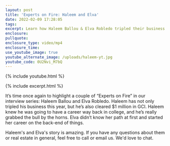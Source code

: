 ```yaml
---
layout: post
title: 'Experts on Fire: Haleem and Elva'
date: 2022-02-09 17:28:05
tags:
excerpt: Learn how Haleem Ballou & Elva Robledo tripled their business this year.
enclosure:
pullquote:
enclosure_type: video/mp4
enclosure_time:
use_youtube_image: true
youtube_alternate_image: /uploads/haleem-yt.jpg
youtube_code: 0U2Nvi_M7bQ
---
```

{% include youtube.html %}

{% include excerpt.html %}

It’s time once again to highlight a couple of “Experts on Fire” in our interview series: Haleem Ballou and Elva Robledo. Haleem has not only tripled his business this year, but he’s also cleared $1 million in GCI. Haleem knew he was going to have a career way back in college, and he’s really grabbed the bull by the horns. Elva didn’t know her path at first and started her career on the back-end of things.

Haleem's and Elva's story is amazing. If you have any questions about them or real estate in general, feel free to call or email us. We'd love to chat.

&nbsp;
